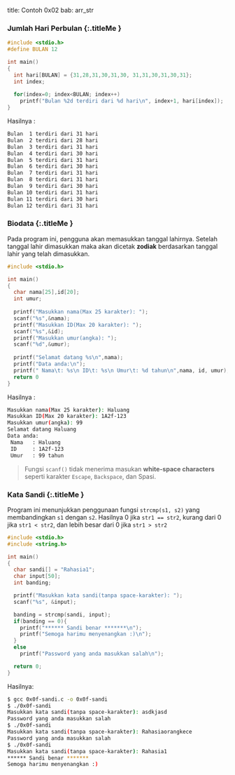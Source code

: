 title: Contoh 0x02
bab: arr_str


### <i class="fa fa-code"></i> Jumlah Hari Perbulan {:.titleMe }

``` c
#include <stdio.h>
#define BULAN 12

int main()
{
  int hari[BULAN] = {31,28,31,30,31,30, 31,31,30,31,30,31};
  int index;
  
  for(index=0; index<BULAN; index++)
    printf("Bulan %2d terdiri dari %d hari\n", index+1, hari[index]);
}
```

Hasilnya :
``` bash
Bulan  1 terdiri dari 31 hari
Bulan  2 terdiri dari 28 hari
Bulan  3 terdiri dari 31 hari
Bulan  4 terdiri dari 30 hari
Bulan  5 terdiri dari 31 hari
Bulan  6 terdiri dari 30 hari
Bulan  7 terdiri dari 31 hari
Bulan  8 terdiri dari 31 hari
Bulan  9 terdiri dari 30 hari
Bulan 10 terdiri dari 31 hari
Bulan 11 terdiri dari 30 hari
Bulan 12 terdiri dari 31 hari
```


### <i class="fa fa-code"></i> Biodata {:.titleMe }

Pada program ini, pengguna akan memasukkan tanggal lahirnya. Setelah tanggal lahir dimasukkan maka akan dicetak **zodiak** berdasarkan tanggal lahir yang telah dimasukkan.

``` c
#include <stdio.h>

int main()
{
  char nama[25],id[20];
  int umur;
  
  printf("Masukkan nama(Max 25 karakter): ");
  scanf("%s",&nama);
  printf("Masukkan ID(Max 20 karakter): ");
  scanf("%s",&id);
  printf("Masukkan umur(angka): ");
  scanf("%d",&umur);
  
  printf("Selamat datang %s\n",nama);
  printf("Data anda:\n");
  printf(" Nama\t: %s\n ID\t: %s\n Umur\t: %d tahun\n",nama, id, umur);
  return 0
}
```

Hasilnya :
``` bash
Masukkan nama(Max 25 karakter): Haluang
Masukkan ID(Max 20 karakter): 1A2f-123
Masukkan umur(angka): 99
Selamat datang Haluang
Data anda:
 Nama   : Haluang
 ID     : 1A2f-123
 Umur   : 99 tahun
```

> Fungsi `scanf()` tidak menerima masukan **white-space characters** seperti karakter `Escape`, `Backspace`, dan Spasi.


### <i class="fa fa-code"></i> Kata Sandi {:.titleMe }

Program ini menunjukkan penggunaan fungsi `strcmp(s1, s2)` yang membandingkan `s1` dengan `s2`. Hasilnya 0 jika `str1 == str2`, kurang dari 0 jika `str1 < str2`, dan lebih besar dari 0 jika `str1 > str2`

``` c
#include <stdio.h>
#include <string.h>

int main()
{
  char sandi[] = "Rahasia1";
  char input[50];
  int banding;

  printf("Masukkan kata sandi(tanpa space-karakter): ");
  scanf("%s", &input);

  banding = strcmp(sandi, input);
  if(banding == 0){
    printf("****** Sandi benar *******\n");
    printf("Semoga harimu menyenangkan :)\n");
  }
  else
    printf("Password yang anda masukkan salah\n");

  return 0;
}
```

Hasilnya:
``` bash
$ gcc 0x0f-sandi.c -o 0x0f-sandi
$ ./0x0f-sandi 
Masukkan kata sandi(tanpa space-karakter): asdkjasd
Password yang anda masukkan salah
$ ./0x0f-sandi 
Masukkan kata sandi(tanpa space-karakter): Rahasiaorangkece
Password yang anda masukkan salah
$ ./0x0f-sandi 
Masukkan kata sandi(tanpa space-karakter): Rahasia1
****** Sandi benar *******
Semoga harimu menyenangkan :)
```
